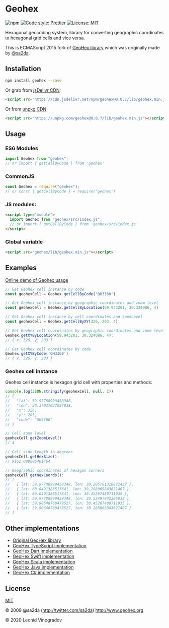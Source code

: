 # Geohex

[![npm](https://img.shields.io/npm/v/geohex?logo=npm&style=flat-square)](https://www.npmjs.com/package/geohex)
[![Code style: Prettier](https://img.shields.io/badge/code_style-prettier-ff69b4.svg?logo=prettier&style=flat-square)](https://prettier.io)
[![License: MIT](https://img.shields.io/github/license/leon-win/geohex?style=flat-square)](http://opensource.org/licenses/MIT)

Hexagonal geocoding system, library for converting geographic coordinates to hexagonal grid cells and vice versa.

This is ECMAScript 2015 fork of [GeoHex library](http://geohex.net) which was originally made by [@sa2da](http://twitter.com/sa2da).

## Installation

```sh
npm install geohex --save
```

Or grab from [jsDelivr CDN](https://www.jsdelivr.com/package/npm/geohex):

```html
<script src="https://cdn.jsdelivr.net/npm/geohex@0.0.7/lib/geohex.min.js"></script>
```

Or from [unpkg CDN](https://unpkg.com/geohex/):

```html
<script src="https://unpkg.com/geohex@0.0.7/lib/geohex.min.js"></script>
```

## Usage

### ES6 Modules

```js
import Geohex from "geohex";
// or import { getCellByCode } from 'geohex'
```

### CommonJS

```js
const Geohex = require("geohex");
// or const { getCellByCode } = require('geohex')
```

### JS modules:

```html
<script type="module">
  import Geohex from "geohex/src/index.js";
  // or import { getCellByCode } from 'geohex/src/index.js'
</script>
```

### Global variable

```html
<script src="geohex/lib/geohex.min.js"></script>
```

## Examples

[Online demo of Geohex usage](https://leon-win.github.io/geohex-examples/)

```javascript
// Get Geohex cell instance by code
const geohexCell = Geohex.getCellByCode('QH3360')

// Get Geohex cell instance by geographic coordinates and zoom level
const geohexCell = Geohex.getCellByLocation(59.943201, 30.324086, 4)

// Get Geohex cell instance by cell coordinates and zoomLevel
const geohexCell = Geohex.getCellByXY(326, 203, 4)

// Get Geohex cell coordinates by geographic coordinates and zoom level
Geohex.getXYByLocation(59.943201, 30.324086, 4):
// { x: 326, y: 203 }

// Get Geohex cell coordinates by code
Geohex.getXYByCode('QH3360')
// { x: 326, y: 203 }
```

### Geohex cell instance

Geohex cell instance is hexagon grid cell with properties and methods:

```javascript
console.log(JSON.stringify(geohexCell, null, 2))
// {
//   "lat": 59.97788999458348,
//   "lon": 30.37037037037038,
//   "x": 326,
//   "y": 203,
//   "code": "QH3360"
// }

// Cell zoom level
geohexCell.getZoomLevel()
// 4

// Cell side length in degrees
geohexCell.getHexSize():
// 9162.098006401464

// Geographic coordinates of hexagon corners
geohexCell.getHexCoords():
// [
//   { lat: 59.97788999458348, lon: 30.205761316872437 },
//   { lat: 60.0491386517641, lon: 30.288065843621407 },
//   { lat: 60.0491386517641, lon: 30.45267489711935 },
//   { lat: 59.97788999458348, lon: 30.53497942386832 },
//   { lat: 59.90648768479527, lon: 30.45267489711935 },
//   { lat: 59.90648768479527, lon: 30.288065843621407 }
// ]
```

## Other implementations

- [Original GeoHex library](http://www.geohex.org)
- [GeoHex TypeScript implementation](https://github.com/uupaa/GeoHex)
- [GeoHex Dart implementation](https://github.com/NiKoTron/geohex)
- [GeoHex Swift implementation](https://github.com/nekowen/GeoHex3.swift)
- [GeoHex Scala implementation](https://github.com/teralytics/geohex)
- [GeoHex Java implementation](https://github.com/chsh/geohex4j)
- [GeoHex C# implementation](https://github.com/mattak/GeoHex.cs)

## License

[MIT](http://opensource.org/licenses/MIT)

© 2009 @sa2da (http://twitter.com/sa2da) http://www.geohex.org

© 2020 Leonid Vinogradov
